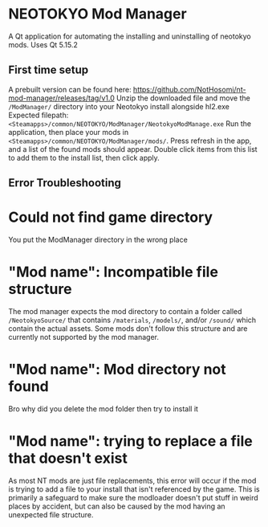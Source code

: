 # NEOTOKYO Mod Manager
A Qt application for automating the installing and uninstalling of neotokyo mods.
Uses Qt 5.15.2

## First time setup
A prebuilt version can be found here: https://github.com/NotHosomi/nt-mod-manager/releases/tag/v1.0
Unzip the downloaded file and move the `/ModManager/` directory into your Neotokyo install alongside hl2.exe
Expected filepath: `<Steamapps>/common/NEOTOKYO/ModManager/NeotokyoModManage.exe`
Run the application, then place your mods in `<Steamapps>/common/NEOTOKYO/ModManager/mods/`.
Press refresh in the app, and a list of the found mods should appear.
Double click items from this list to add them to the install list, then click apply.

## Error Troubleshooting
# Could not find game directory
You put the ModManager directory in the wrong place

# "Mod name": Incompatible file structure
The mod manager expects the mod directory to contain a folder called `/NeotokyoSource/` that contains `/materials`, `/models/`, and/or `/sound/` which contain the actual assets.
Some mods don't follow this structure and are currently not supported by the mod manager.

# "Mod name": Mod directory not found
Bro why did you delete the mod folder then try to install it

# "Mod name": trying to replace a file that doesn't exist
As most NT mods are just file replacements, this error will occur if the mod is trying to add a file to your install that isn't referenced by the game.
This is primarily a safeguard to make sure the modloader doesn't put stuff in weird places by accident, but can also be caused by the mod having an unexpected file structure.
